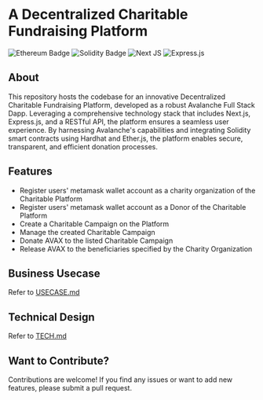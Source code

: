 # A Decentralized Charitable Fundraising Platform

![Ethereum Badge](https://img.shields.io/badge/Ethereum-3C3C3D?logo=ethereum&logoColor=fff&style=for-the-badge)
![Solidity Badge](https://img.shields.io/badge/Solidity-e6e6e6?style=for-the-badge&logo=solidity&logoColor=black)
![Next JS](https://img.shields.io/badge/Next-black?style=for-the-badge&logo=next.js&logoColor=white)
![Express.js](https://img.shields.io/badge/express.js-%23404d59.svg?style=for-the-badge&logo=express&logoColor=%2361DAFB)

## About
This repository hosts the codebase for an innovative Decentralized Charitable Fundraising Platform, developed as a robust Avalanche Full Stack Dapp. Leveraging a comprehensive technology stack that includes Next.js, Express.js, and a RESTful API, the platform ensures a seamless user experience. By harnessing Avalanche's capabilities and integrating Solidity smart contracts using Hardhat and Ether.js, the platform enables secure, transparent, and efficient donation processes. 

## Features
- Register users' metamask wallet account as a charity organization of the Charitable Platform
- Register users' metamask wallet account as a Donor of the Charitable Platform
- Create a Charitable Campaign on the Platform
- Manage the created Charitable Campaign
- Donate AVAX to the listed Charitable Campaign
- Release AVAX to the beneficiaries specified by the Charity Organization


## Business Usecase
Refer to [USECASE.md](https://url.com)

## Technical Design
Refer to [TECH.md](https://url.com)

## Want to Contribute? 
Contributions are welcome! If you find any issues or want to add new features, please submit a pull request.
